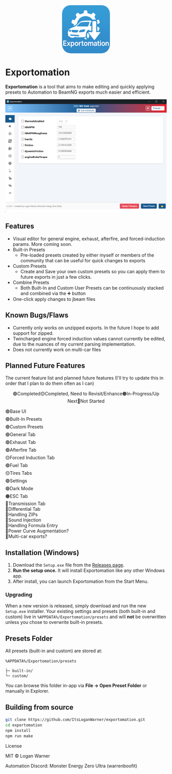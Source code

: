 <p align="center">
  <img src="docs/exportomationicon.png" alt="Exportomation Icon" width="150"/>
</p>

# Exportomation

**Exportomation** is a tool that aims to make editing and quickly applying presets to Automation to BeamNG exports much easier and efficient.

<p align="center">
  <img src="docs/screenshot.png" alt="Exportomation Screenshot"/>
</p>

## Features

- Visual editor for general engine, exhaust, afterfire, and forced-induction params. More coming soon.
- Built-in Presets
  - Pre-loaded presets created by either myself or members of the community that can be useful for quick changes to exports
- Custom Presets
  - Create and Save your own custom presets so you can apply them to future exports in just a few clicks.
- Combine Presets
  - Both Built-In and Custom User Presets can be continuously stacked and combined via the ➕ button
- One-click apply changes to jbeam files

## Known Bugs/Flaws

- Currently only works on unzipped exports. In the future I hope to add support for zipped.
- Twincharged engine forced induction values cannot currently be edited, due to the nuances of my current parsing implementation.
- Does not currently work on multi-car files

## Planned Future Features
The current feature list and planned future features (I'll try to update this in order that I plan to do them often as I can)
<p style="text-align: center;">🟢Completed🟡Completed, Need to Revisit/Enhance🟠In-Progress/Up Next🔴Not Started</p>

🟢Base UI  
🟢Built-In Presets  
🟢Custom Presets  
🟢General Tab  
🟢Exhaust Tab  
🟢Afterfire Tab  
🟡Forced Induction Tab  
🟢Fuel Tab  
🟡Tires Tabs  
🟢Settings  
🟢Dark Mode  
🟠ESC Tab  
🔴Transmission Tab  
🔴Differential Tab  
🔴Handling ZIPs  
🔴Sound Injection  
🔴Handling Formula Entry  
🔴Power Curve Augmentation?  
🔴Multi-car exports?  

## Installation (Windows)

1. Download the `Setup.exe` file from the [Releases page](https://github.com/ItsLoganWarner/exportomation/releases).
2. **Run the setup once.** It will install Exportomation like any other Windows app.
3. After install, you can launch Exportomation from the Start Menu.

### Upgrading

When a new version is released, simply download and run the new `Setup.exe` installer. Your existing settings and presets (both built-in and custom) live in `%APPDATA%/Exportomation/presets` and will **not** be overwritten unless you chose to overwrite built-in presets.

## Presets Folder

All presets (built-in and custom) are stored at:

`%APPDATA%/Exportomation/presets`

```
├─ built-in/
└─ custom/
```

You can browse this folder in-app via **File → Open Preset Folder** or manually in Explorer.

## Building from source

```bash
git clone https://github.com/ItsLoganWarner/exportomation.git
cd exportomation
npm install
npm run make
```

License

MIT © Logan Warner

Automation Discord: Monster Energy Zero Ultra (warrenboofit)
